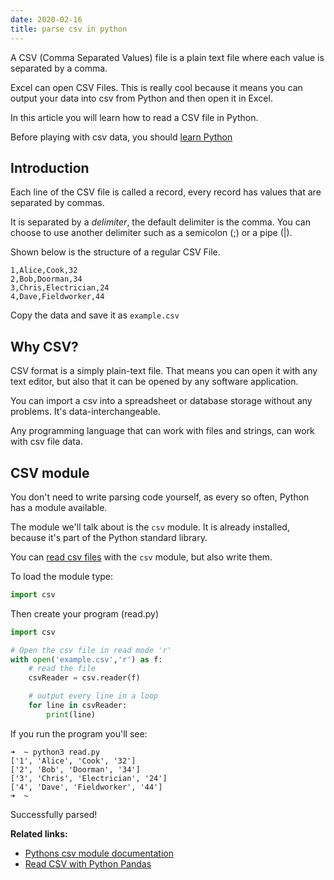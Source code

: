 ```yaml
---
date: 2020-02-16
title: parse csv in python
---
```

A CSV (Comma Separated Values) file is a plain text file where each value is separated by a comma. 

Excel can open CSV Files. This is really cool because it means you can output your data into csv from Python and then open it in Excel.

In this article you will learn how to read a CSV file in Python.

Before playing with csv data, you should <a href="https://gumroad.com/l/dcsp">learn Python</a>

## Introduction

Each line of the CSV file is called a record, every record has values that are separated by commas. 

It is separated by a *delimiter*, the default delimiter is the comma. You can choose to use another delimiter such as a semicolon (;) or a pipe (|).

Shown below is the structure of a regular CSV File.

    1,Alice,Cook,32
    2,Bob,Doorman,34
    3,Chris,Electrician,24
    4,Dave,Fieldworker,44

Copy the data and save it as `example.csv`

## Why CSV?

CSV format is a simply plain-text file. That means you can open it with any text editor, but also that it can be opened by any software application.

You can import a csv into a spreadsheet or database storage without any problems. It's data-interchangeable.

Any programming language that can work with files and strings, can work with csv file data. 

## CSV module

You don't need to write parsing code yourself, as every so often, Python has a module available.

The module we'll talk about is the `csv` module. It is already installed, because it's part of the Python standard library.

You can <a href="https://pythonspot.com/reading-csv-files-in-python/">read csv files</a> with the `csv` module, but also write them.

To load the module type:

```python
import csv
```

Then create your program (read.py)

```python
import csv

# Open the csv file in read mode 'r'                                                                                                                                              
with open('example.csv','r') as f:
    # read the file                                                                                                                                                               
    csvReader = csv.reader(f)

    # output every line in a loop                                                                                                                                                 
    for line in csvReader:
        print(line)
```

If you run the program you'll see:

    ➜  ~ python3 read.py 
    ['1', 'Alice', 'Cook', '32']
    ['2', 'Bob', 'Doorman', '34']
    ['3', 'Chris', 'Electrician', '24']
    ['4', 'Dave', 'Fieldworker', '44']
    ➜  ~ 

Successfully parsed!


**Related links:**
* <a href="https://docs.python.org/3.8/library/csv.html">Pythons csv module documentation</a>
* <a href="https://pythonprogramminglanguage.com/read-csv/">Read CSV with Python Pandas</a>

